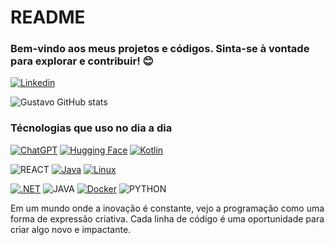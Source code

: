 # README
### Bem-vindo aos meus projetos e códigos. Sinta-se à vontade para explorar e contribuir! 😊


[![Linkedin](https://img.shields.io/badge/LinkedIn-0077B5?style=for-the-badge&logo=linkedin&logoColor=white)](https://br.linkedin.com/in/phsoaresaraujo)

![Gustavo GitHub stats](https://github-readme-stats.vercel.app/api?username=Araujopedro&show_icons=true&theme=radical)

### Técnologias que uso no dia a dia

[![ChatGPT](https://img.shields.io/badge/ChatGPT-74aa9c?logo=openai&logoColor=white)](#)
[![Hugging Face](https://img.shields.io/badge/Hugging%20Face-FFD21E?logo=huggingface&logoColor=000)](#)
[![Kotlin](https://img.shields.io/badge/Kotlin-%237F52FF.svg?logo=kotlin&logoColor=white)](#)

![REACT](https://img.shields.io/badge/React-20232A?style=for-the-badge&logo=react&logoColor=61DAFB)
[![Java](https://img.shields.io/badge/Java-%23ED8B00.svg?logo=openjdk&logoColor=white)](#)
[![Linux](https://img.shields.io/badge/Linux-FCC624?logo=linux&logoColor=black)](#)

[![.NET](https://img.shields.io/badge/.NET-512BD4?logo=dotnet&logoColor=fff)](#)
![JAVA](https://img.shields.io/badge/Java-ED8B00?style=for-the-badge&logo=openjdk&logoColor=white)
[![Docker](https://img.shields.io/badge/Docker-2496ED?logo=docker&logoColor=fff)](#)
![PYTHON](https://img.shields.io/badge/Python-14354C?style=for-the-badge&logo=python&logoColor=white)

Em um mundo onde a inovação é constante, vejo a programação como uma forma de expressão criativa. 
Cada linha de código é uma oportunidade para criar algo novo e impactante.

